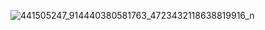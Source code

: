 
![441505247_914440380581763_4723432118638819916_n](https://github.com/user-attachments/assets/1099340b-280c-471b-9b03-ea99409f1a4c)
